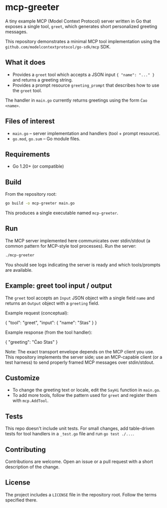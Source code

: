 # mcp-greeter

A tiny example MCP (Model Context Protocol) server written in Go that exposes a single tool, `greet`, which generates short personalized greeting messages.

This repository demonstrates a minimal MCP tool implementation using the `github.com/modelcontextprotocol/go-sdk/mcp` SDK.

## What it does

- Provides a `greet` tool which accepts a JSON input `{ "name": "..." }` and returns a greeting string.
- Provides a prompt resource `greeting_prompt` that describes how to use the `greet` tool.

The handler in `main.go` currently returns greetings using the form `Ćao <name>`.

## Files of interest

- `main.go` – server implementation and handlers (tool + prompt resource).
- `go.mod`, `go.sum` – Go module files.

## Requirements

- Go 1.20+ (or compatible)

## Build

From the repository root:

```bash
go build -o mcp-greeter main.go
```

This produces a single executable named `mcp-greeter`.

## Run

The MCP server implemented here communicates over stdin/stdout (a common pattern for MCP-style tool processes). Run the server:

```bash
./mcp-greeter
```

You should see logs indicating the server is ready and which tools/prompts are available.

## Example: greet tool input / output

The `greet` tool accepts an `Input` JSON object with a single field `name` and returns an `Output` object with a `greeting` field.

Example request (conceptual):

{
  "tool": "greet",
  "input": { "name": "Stas" }
}

Example response (from the tool handler):

{
  "greeting": "Ćao Stas"
}

Note: The exact transport envelope depends on the MCP client you use. This repository implements the server side; use an MCP-capable client (or a test harness) to send properly framed MCP messages over stdin/stdout.

## Customize

- To change the greeting text or locale, edit the `SayHi` function in `main.go`.
- To add more tools, follow the pattern used for `greet` and register them with `mcp.AddTool`.

## Tests

This repo doesn't include unit tests. For small changes, add table-driven tests for tool handlers in a `_test.go` file and run `go test ./...`.

## Contributing

Contributions are welcome. Open an issue or a pull request with a short description of the change.

## License

The project includes a `LICENSE` file in the repository root. Follow the terms specified there.
